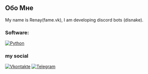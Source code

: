## Обо Мне

My name is Renay(fame.vk), I am developing discord bots (disnake).

### Software:
[![Python](https://img.shields.io/badge/-Python-090909?style=for-the-badge&logo=Python&logoColor=fdda59)](https://disnake.ru/)

### my social

[![Vkontakte](https://img.shields.io/badge/-Vkontakte-090909?style=for-the-badge&logo=Vk&logoColor=4F7DB3)](https://vk.com/fame.renay)
[![Telegram](https://img.shields.io/badge/-Telegram-090909?style=for-the-badge&logo=Telegram&logoColor=23a9e9)](https://t.me/fame_admina)
